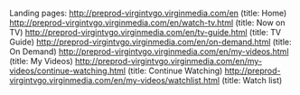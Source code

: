 Landing pages:
http://preprod-virgintvgo.virginmedia.com/en (title: Home)
http://preprod-virgintvgo.virginmedia.com/en/watch-tv.html (title: Now on TV)
http://preprod-virgintvgo.virginmedia.com/en/tv-guide.html (title: TV Guide)
http://preprod-virgintvgo.virginmedia.com/en/on-demand.html (title: On Demand) 
http://preprod-virgintvgo.virginmedia.com/en/my-videos.html (title: My Videos)
http://preprod-virgintvgo.virginmedia.com/en/my-videos/continue-watching.html (title: Continue Watching)
http://preprod-virgintvgo.virginmedia.com/en/my-videos/watchlist.html (title: Watch list)
